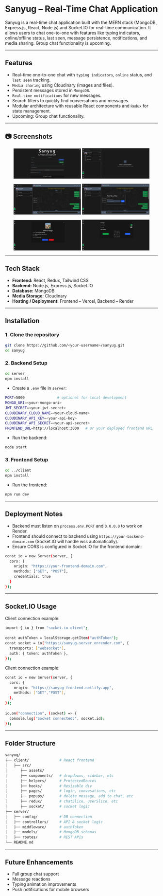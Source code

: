 # Sanyug – Real-Time Chat Application

Sanyug is a real-time chat application built with the MERN stack (MongoDB, Express.js, React, Node.js) and Socket.IO for real-time communication. It allows users to chat one-to-one with features like typing indicators, online/offline status, last seen, message persistence, notifications, and media sharing. Group chat functionality is upcoming.

---

## Features

- Real-time one-to-one chat with `typing indicators`, `online` status, and `last seen` tracking.
- `Media sharing` using Cloudinary (images and files).
- Persistent messages stored in `MongoDB`.
- `Real-time notifications` for new messages.
- Search filters to quickly find conversations and messages.
- Modular architecture with reusable React components and `Redux` for state management.
- Upcoming: Group chat functionality.

---

## 📷 Screenshots

<p align="center">
  <img src="./client/src/assets/SS 1.png" alt="SignUp" width="44%" />
  <img src="./client/src/assets/SS 2.png" alt="Home" width="44%" />
</p>
<p align="center">
  <img src="./client/src/assets/SS 3.png" alt="Message" width="44%" />
  <img src="./client/src/assets/SS 4.png" alt="Add to chat" width="44%" />
</p>
<p align="center">
  <img src="./client/src/assets/SS 5.png" alt="My profile" width="44%" />
  <img src="./client/src/assets/SS 6.png" alt="Settings" width="44%" />
</p>

---

## Tech Stack

- **Frontend:** React, Redux, Tailwind CSS
- **Backend:** Node.js, Express.js, Socket.IO
- **Database:** MongoDB
- **Media Storage:** Cloudinary
- **Hosting / Deployment:** Frontend – Vercel, Backend – Render

---

## Installation

### 1. Clone the repository
```bash
git clone https://github.com/<your-username>/sanyug.git
cd sanyug
```

### 2. Backend Setup
```bash
cd server
npm install
```

- Create a `.env` file in `server`:
```bash
PORT=5000               # optional for local development
MONGO_URI=<your-mongo-uri>
JWT_SECRET=<your-jwt-secret>
CLOUDINARY_CLOUD_NAME=<your-cloud-name>
CLOUDINARY_API_KEY=<your-api-key>
CLOUDINARY_API_SECRET=<your-api-secret>
FRONTEND_URL=http://localhost:3000   # or your deployed frontend URL
```
- Run the backend:
```bash
node start
```

### 3. Frontend Setup
```bash
cd ../client
npm install
```

- Run the frontend:
```bash
npm run dev
```

---

## Deployment Notes
- Backend must listen on `process.env.PORT` and `0.0.0.0` to work on Render.
- Frontend should connect to backend using `https://your-backend-domain.com` (Socket.IO will handle wss automatically).
- Ensure CORS is configured in Socket.IO for the frontend domain:

```bash 
const io = new Server(server, {
  cors: {
    origin: "https://your-frontend-domain.com",
    methods: ["GET", "POST"],
    credentials: true
  }
});
```

--- 

## Socket.IO Usage

Client connection example:
```bash 
import { io } from "socket.io-client";

const authToken = localStorage.getItem("authToken");
const socket = io("https://sanyug-server.onrender.com", {
  transports: ["websocket"],
  auth: { token: authToken },
});
```

Client connection example:
```bash 
const io = new Server(server, {
  cors: { 
    origin: "https://sanyug-frontend.netlify.app", 
    methods: ["GET","POST"], 
  },
});

io.on("connection", (socket) => {
  console.log("Socket connected:", socket.id);
});
```

--- 

## Folder Structure
```bash
sanyug/
├── client/              # React frontend
│   ├── src/       
│      ├── assets/       
│      ├── components/   # dropdowns, sidebar, etc
│      ├── helpers/      # ProtectedRoutes 
│      ├── hooks/        # Resizable div
│      ├── pages/        # login, convesations, etc
│      ├── popups/       # delete message, add to chat, etc
│      ├── redux/        # chatSlice, userSlice, etc
│      ├── socket/       # socket logic
├── server/  
│   ├── config/          # DB connection
│   ├── controllers/     # API & socket logic
│   ├── middleware/      # authToken
│   ├── models/          # MongoDB schemas
│   ├── routes/          # REST APIs
└── README.md
```

--- 

## Future Enhancements

- Full group chat support
- Message reactions
- Typing animation improvements
- Push notifications for mobile browsers